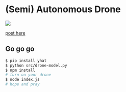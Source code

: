 # (Semi) Autonomous Drone
![](http://blog.yhat.com/static/img/drone/processed/drone-view.gif)


[post here](http://blog.yhat.com/posts/autonomous-droning-with-python.html)

## Go go go
```bash
$ pip install yhat
$ python src/drone-model.py
$ npm install
# turn on your drone
$ node index.js
# hope and pray
```
